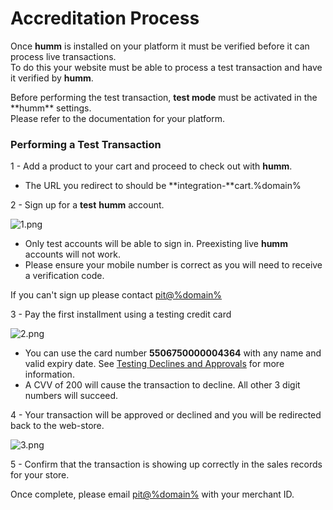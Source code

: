 <h1>Accreditation Process</h1>

Once **humm** is installed on your platform it must be verified before it can process live transactions.<br>
To do this your website must be able to process a test transaction and have it verified by **humm**.

<div class="panel">
    Before performing the test transaction, <b>test mode</b> must be activated in the **humm** settings.<br>
    Please refer to the documentation for your platform.
</div>

### Performing a Test Transaction

1 - Add a product to your cart and proceed to check out with **humm**.

- The URL you redirect to should be **integration-**cart.%domain%

2 - Sign up for a **test** **humm** account.

![1.png](/img/accreditation/1.png)

- Only test accounts will be able to sign in. Preexisting live **humm** accounts will not work.
- Please ensure your mobile number is correct as you will need to receive a verification code.

<div class="panel">
    If you can't sign up please contact <a href="mailto:pit@%domain%">pit@%domain%</a>
</div>

3 - Pay the first installment using a testing credit card

![2.png](/img/accreditation/2.png)

- You can use the card number **5506750000004364** with any name and valid expiry date. See [Testing Declines and Approvals](../../developer_resources/declines_and_approvals) for more information.
- A CVV of 200 will cause the transaction to decline. All other 3 digit numbers will succeed.

4 - Your transaction will be approved or declined and you will be redirected back to the web-store.

![3.png](/img/accreditation/3.png)

5 - Confirm that the transaction is showing up correctly in the sales records for your store.

<div class="panel">
    Once complete, please email <a href="mailto:pit@%domain%">pit@%domain%</a> with your merchant ID.
</div>
